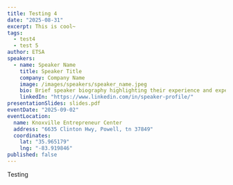```yaml
---
title: Testing 4
date: "2025-08-31"
excerpt: This is cool~
tags:
  - test4
  - test 5
author: ETSA
speakers:
  - name: Speaker Name
    title: Speaker Title
    company: Company Name
    image: /images/speakers/speaker_name.jpeg
    bio: Brief speaker biography highlighting their experience and expertise.
    linkedIn: "https://www.linkedin.com/in/speaker-profile/"
presentationSlides: slides.pdf
eventDate: "2025-09-02"
eventLocation:
  name: Knoxville Entrepreneur Center
  address: "6635 Clinton Hwy, Powell, tn 37849"
  coordinates:
    lat: "35.965179"
    lng: "-83.919846"
published: false
---
```


Testing
